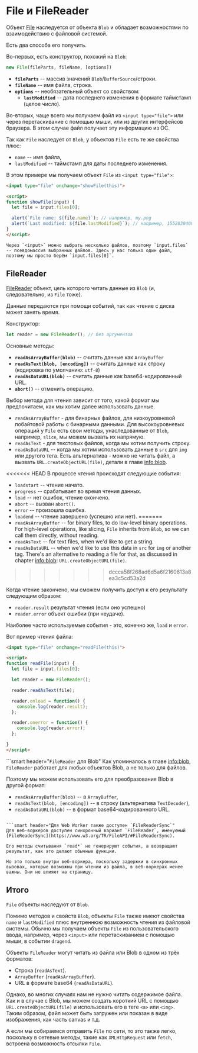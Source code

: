 # File и FileReader

Объект [File](https://www.w3.org/TR/FileAPI/#dfn-file) наследуется от объекта `Blob` и обладает возможностями по взаимодействию с файловой системой.

Есть два способа его получить.

Во-первых, есть конструктор, похожий на `Blob`:

```js
new File(fileParts, fileName, [options])
```

- **`fileParts`** -- массив значений `Blob`/`BufferSource`/строки.
- **`fileName`** -- имя файла, строка.
- **`options`** -- необязательный объект со свойством:
    - **`lastModified`** -- дата последнего изменения в формате таймстамп (целое число).

Во-вторых, чаще всего мы получаем файл из `<input type="file">` или через перетаскивание с помощью мыши, или из других интерфейсов браузера. В этом случае файл получает эту информацию из ОС.

Так как `File` наследует от `Blob`, у объектов `File` есть те же свойства плюс:
- `name` -- имя файла,
- `lastModified` -- таймстамп для даты последнего изменения.

В этом примере мы получаем объект `File` из `<input type="file">`:

```html run
<input type="file" onchange="showFile(this)">

<script>
function showFile(input) {
  let file = input.files[0];

  alert(`File name: ${file.name}`); // например, my.png
  alert(`Last modified: ${file.lastModified}`); // например, 1552830408824
}
</script>
```

```smart
Через `<input>` можно выбрать несколько файлов, поэтому `input.files` -- псевдомассив выбранных файлов. Здесь у нас только один файл, поэтому мы просто берём `input.files[0]`.
```

## FileReader

[FileReader](https://www.w3.org/TR/FileAPI/#dfn-filereader) объект, цель которого читать данные из `Blob` (и, следовательно, из `File` тоже).

Данные передаются при помощи событий, так как чтение с диска может занять время.

Конструктор:

```js
let reader = new FileReader(); // без аргументов
```
    
Основные методы:

- **`readAsArrayBuffer(blob)`** -- считать данные как `ArrayBuffer`
- **`readAsText(blob, [encoding])`** -- считать данные как строку (кодировка по умолчанию: `utf-8`)
- **`readAsDataURL(blob)`** -- считать данные как base64-кодированный URL.
- **`abort()`** -- отменить операцию.

Выбор метода для чтения зависит от того, какой формат мы предпочитаем, как мы хотим далее использовать данные.

- `readAsArrayBuffer` - для бинарных файлов, для низкоуровневой побайтовой работы с бинарными данными. Для высокоуровневых операций у `File` есть свои методы, унаследованные от `Blob`, например, `slice`, мы можем вызвать их напрямую.
- `readAsText` - для текстовых файлов, когда мы хотим получить строку.
- `readAsDataURL` -- когда мы хотим использовать данные в `src` для `img` или другого тега. Есть альтернатива - можно не читать файл, а вызвать `URL.createObjectURL(file)`, детали в главе <info:blob>.

<<<<<<< HEAD
В процессе чтения происходят следующие события:
- `loadstart` -- чтение начато.
- `progress` -- срабатывает во время чтения данных.
- `load` -- нет ошибок, чтение окончено.
- `abort` -- вызван `abort()`.
- `error` -- произошла ошибка.
- `loadend` -- чтение завершено (успешно или нет).
=======
- `readAsArrayBuffer` -- for binary files, to do low-level binary operations. For high-level operations, like slicing, `File` inherits from `Blob`, so we can call them directly, without reading.
- `readAsText` -- for text files, when we'd like to get a string.
- `readAsDataURL` -- when we'd like to use this data in `src` for `img` or another tag. There's an alternative to reading a file for that, as discussed in chapter <info:blob>: `URL.createObjectURL(file)`.
>>>>>>> dccca58f268ad6d5a6f2160613a8ea3c5cd53a2d

Когда чтение закончено, мы сможем получить доступ к его результату следующим образом:
- `reader.result` результат чтения (если оно успешно)
- `reader.error` объект ошибки (при неудаче).

Наиболее часто используемые события - это, конечно же, `load` и `error`.

Вот пример чтения файла:

```html run
<input type="file" onchange="readFile(this)">

<script>
function readFile(input) {
  let file = input.files[0];

  let reader = new FileReader();

  reader.readAsText(file);

  reader.onload = function() {
    console.log(reader.result);
  };

  reader.onerror = function() {
    console.log(reader.error);
  };

}
</script>
```

```smart header="`FileReader` для Blob"
Как упоминалось в главе <info:blob>, `FileReader` работает для любых объектов Blob, а не только для файлов.

Поэтому мы можем использовать его для преобразования Blob в другой формат:
- `readAsArrayBuffer(blob)` -- в `ArrayBuffer`,
- `readAsText(blob, [encoding])` -- в строку (альтернатива `TextDecoder`),
- `readAsDataURL(blob)` -- в формат base64-кодированного URL.
```

```smart header="Для Web Worker также доступен `FileReaderSync`"
Для веб-воркеров доступен синхронный вариант `FileReader`, именуемый [FileReaderSync](https://www.w3.org/TR/FileAPI/#FileReaderSync).

Его методы считывания `read*` не генерируют события, а возвращают результат, как это делают обычные функции.

Но это только внутри веб-воркера, поскольку задержки в синхронных вызовах, которые возможны при чтении из файла, в веб-воркерах менее важны. Они не влияют на страницу.
```

## Итого

`File` объекты наследуют от `Blob`.

Помимо методов и свойств `Blob`, объекты `File` также имеют свойства `name` и `lastModified` плюс внутреннюю возможность чтения из файловой системы. Обычно мы получаем объекты `File` из пользовательского ввода, например, через `<input>` или перетаскиванием с помощью мыши, в событии `dragend`.

Объекты `FileReader` могут читать из файла или Blob в одном из трёх форматов:
- Строка (`readAsText`).
- `ArrayBuffer` (`readAsArrayBuffer`).
- URL в формате base64 (`readAsDataURL`).

Однако, во многих случаях нам не нужно читать содержимое файла. Как и в случае с Blob, мы можем создать короткий URL с помощью `URL.createObjectURL(file)` и использовать его в теге `<a>` или `<img>`. Таким образом, файл может быть загружен или показан в виде изображения, как часть canvas и т.д.

А если мы собираемся отправить `File` по сети, то это также легко, поскольку в сетевые методы, такие как `XMLHttpRequest` или `fetch`, встроена возможность отсылки `File`.
